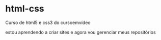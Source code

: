 # html-css
 Curso de html5 e css3 do cursoemvídeo

estou aprendendo a criar sites e agora vou gerenciar meus repositórios